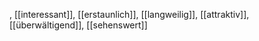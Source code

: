 , [[interessant]], [[erstaunlich]], [[langweilig]], [[attraktiv]], [[überwältigend]], [[sehenswert]]